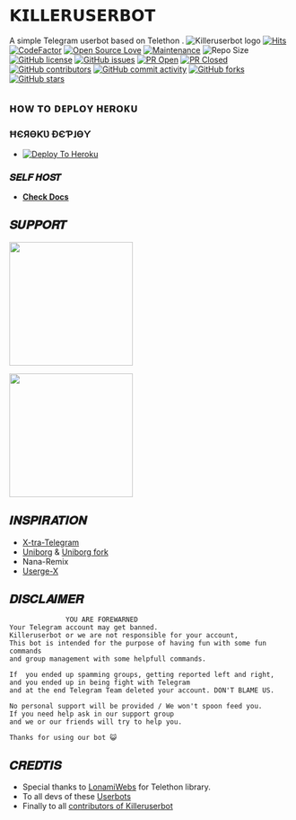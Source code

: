 # 𝗞𝗜𝗟𝗟𝗘𝗥𝗨𝗦𝗘𝗥𝗕𝗢𝗧

A simple Telegram userbot based on Telethon .
![Killeruserbot logo](https://graph.org/file/17287802003fcefcc78c0.jpg)
[![Hits](https://hits.seeyoufarm.com/api/count/incr/badge.svg?url=https%3A%2F%2Fgithub.com%2Fsandy1709%2Fcatuserbot&count_bg=%2379C83D&title_bg=%23555555&icon=&icon_color=%23E7E7E7&title=hits&edge_flat=false)](https://github.com/killerop12/Killeruserbot)
[![CodeFactor](https://www.codefactor.io/repository/github/killerop12/Killeruserbot/badge?&style=flat-square)](https://www.codefactor.io/repository/github/killerop12/Killeruserbot)
[![Open Source Love](https://badges.frapsoft.com/os/v2/open-source.png?v=103)](https://github.com/ellerbrock/open-source-badges/)
[![Maintenance](https://img.shields.io/badge/Maintained%3F-yes-green?&style=flat-square)](https://GitHub.com/killerop12/Killeruserbot/graphs/commit-activity)
![Repo Size](https://img.shields.io/github/repo-size/killerop12/Killeruserbot?&style=flat-square&logo=github)
[![GitHub license](https://img.shields.io/github/license/killerop12/Killeruserbot?&style=flat-square&logo=github)](https://github.com/killerop12/Killeruserbot/blob/master/LICENSE)
[![GitHub issues](https://img.shields.io/github/issues/killerop12/Killeruserbot?&style=flat-square&logo=github)](https://github.com/killerop12/Killeruserbot/issues)
[![PR Open](https://img.shields.io/github/issues-pr/killerop12/Killeruserbot?&style=flat-square&logo=github)](https://github.com/killerop12/Killeruserbot/pulls)
[![PR Closed](https://img.shields.io/github/issues-pr-closed/killerop12/Killeruserbot?&style=flat-square&logo=github)](https://github.com/killerop12/Killeruserbot/pulls?q=is:closed)
[![GitHub contributors](https://img.shields.io/github/contributors/killerop12/Killeruserbot?&style=flat-square&logo=github)](https://GitHub.com/killerop12/Killeruserbot/graphs/contributors/)
[![GitHub commit activity](https://img.shields.io/github/commit-activity/m/killerop12/Killeruserbot?&style=flat-square&logo=github)](https://github.com/killerop12/Killeruserbot/graphs/commit-activity)
[![GitHub forks](https://img.shields.io/github/forks/killerop12/Killeruserbot?&style=flat-square&logo=github)](https://github.com/killerop12/Killeruserbot/fork)
[![GitHub stars](https://img.shields.io/github/stars/killerop12/Killeruserbot?&style=flat-square&logo=github)](https://github.com/killerop12/Killeruserbot/stargazers)

## ʜᴏᴡ ᴛᴏ ᴅᴇᴘʟᴏʏ ʜᴇʀᴏᴋᴜ

### ĦЄЯѲƘƲ ƉЄƤ˩ѲƳ

- [![Deploy To Heroku](https://www.herokucdn.com/deploy/button.svg)](https://github.com/killerop12/nekopack)

### 𝑺𝑬𝑳𝑭 𝑯𝑶𝑺𝑻

- [**Check Docs**](https://tgcatub.gitbook.io/Killeruserbot/installation/hosting)
  
## 𝑺𝑼𝑷𝑷𝑶𝑹𝑻

   <a href="https://t.me/KILLER_OP_12"><img src="https://img.shields.io/badge/Channel%20Support%3F-yes-green?&style=flat-square?&logo=telegram" width=220px></a></p>
   <a href="https://t.me/ABOUT_MR_KILLER_OP"><img src="https://img.shields.io/badge/Group%20Support%3F-yes-green?&style=flat-square?&logo=telegram" width=220px></a></p>

## 𝑰𝑵𝑺𝑷𝑰𝑹𝑨𝑻𝑰𝑶𝑵

- [X-tra-Telegram](https://github.com/Dark-Princ3/X-tra-Telegram)
- [Uniborg](https://github.com/SpEcHiDe/UniBorg) & [Uniborg fork](https://github.com/ravana69/PornHub)
- Nana-Remix
- [Userge-X](https://github.com/code-rgb/USERGE-X/)

## 𝑫𝑰𝑺𝑪𝑳𝑨𝑰𝑴𝑬𝑹

```
              YOU ARE FOREWARNED
Your Telegram account may get banned.   
Killeruserbot or we are not responsible for your account, 
This bot is intended for the purpose of having fun with some fun commands 
and group management with some helpfull commands.

If  you ended up spamming groups, getting reported left and right, 
and you ended up in being fight with Telegram 
and at the end Telegram Team deleted your account. DON'T BLAME US.

No personal support will be provided / We won't spoon feed you. 
If you need help ask in our support group 
and we or our friends will try to help you.

Thanks for using our bot 😺
```

## 𝑪𝑹𝑬𝑫𝑻𝑰𝑺

- Special thanks to [LonamiWebs](https://github.com/LonamiWebs/Telethon/) for Telethon library.
- To all devs of these [Userbots](https://github.com/killerop12/Killeruserbot/tree/bugs#inspiration)
- Finally to all [contributors of Killeruserbot](https://github.com/killerop12/Killeruserbot/graphs/contributors)
